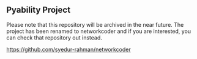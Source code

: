 ## Pyability Project

Please note that this repository will be archived in the near future. The project has been renamed to networkcoder and if you are interested, you can check that repository out instead.

https://github.com/syedur-rahman/networkcoder
